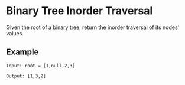 # Binary Tree Inorder Traversal

Given the root of a binary tree, return the inorder traversal of its nodes' values.

## Example
```
Input: root = [1,null,2,3]

Output: [1,3,2]

```
